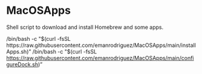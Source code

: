 # MacOSApps
Shell script to download and install Homebrew and some apps.


/bin/bash -c "$(curl -fsSL https://raw.githubusercontent.com/emanrodriguez/MacOSApps/main/installApps.sh)”
/bin/bash -c "$(curl -fsSL https://raw.githubusercontent.com/emanrodriguez/MacOSApps/main/configureDock.sh)”
